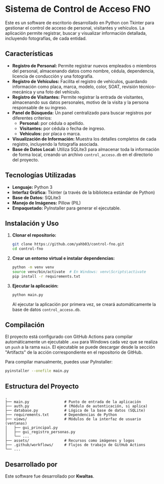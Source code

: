 # Sistema de Control de Acceso FNO

Este es un software de escritorio desarrollado en Python con Tkinter para gestionar el control de acceso de personal, visitantes y vehículos. La aplicación permite registrar, buscar y visualizar información detallada, incluyendo fotografías, de cada entidad.

## Características

- **Registro de Personal:** Permite registrar nuevos empleados o miembros del personal, almacenando datos como nombre, cédula, dependencia, licencia de conducción y una fotografía.
- **Registro de Vehículos:** Facilita el registro de vehículos, guardando información como placa, marca, modelo, color, SOAT, revisión técnico-mecánica y una foto del vehículo.
- **Registro de Visitantes:** Permite registrar la entrada de visitantes, almacenando sus datos personales, motivo de la visita y la persona responsable de su ingreso.
- **Panel de Búsqueda:** Un panel centralizado para buscar registros por diferentes criterios:
  - **Personal:** por cédula o apellido.
  - **Visitantes:** por cédula o fecha de ingreso.
  - **Vehículos:** por placa o marca.
- **Visualización de Información:** Muestra los detalles completos de cada registro, incluyendo la fotografía asociada.
- **Base de Datos Local:** Utiliza SQLite3 para almacenar toda la información de forma local, creando un archivo `control_acceso.db` en el directorio del proyecto.

## Tecnologías Utilizadas

- **Lenguaje:** Python 3
- **Interfaz Gráfica:** Tkinter (a través de la biblioteca estándar de Python)
- **Base de Datos:** SQLite3
- **Manejo de Imágenes:** Pillow (PIL)
- **Empaquetado:** PyInstaller para generar el ejecutable.

## Instalación y Uso

1.  **Clonar el repositorio:**
    ```bash
    git clone https://github.com/yahb03/control-fno.git
    cd control-fno
    ```

2.  **Crear un entorno virtual e instalar dependencias:**
    ```bash
    python -m venv venv
    source venv/bin/activate  # En Windows: venv\Scripts\activate
    pip install -r requirements.txt
    ```

3.  **Ejecutar la aplicación:**
    ```bash
    python main.py
    ```
    Al ejecutar la aplicación por primera vez, se creará automáticamente la base de datos `control_acceso.db`.

## Compilación

El proyecto está configurado con GitHub Actions para compilar automáticamente un ejecutable `.exe` para Windows cada vez que se realiza un `push` a la rama `main`. El ejecutable se puede descargar desde la sección "Artifacts" de la acción correspondiente en el repositorio de GitHub.

Para compilar manualmente, puedes usar PyInstaller:
```bash
pyinstaller --onefile main.py
```

## Estructura del Proyecto

```
.
├── main.py                # Punto de entrada de la aplicación
├── auth.py                # (Módulo de autenticación, si aplica)
├── database.py            # Lógica de la base de datos (SQLite)
├── requirements.txt       # Dependencias de Python
├── views/                 # Módulos de la interfaz de usuario (ventanas)
│   ├── gui_principal.py
│   ├── gui_registro_personas.py
│   └── ...
├── assets/                # Recursos como imágenes y logos
├── .github/workflows/     # Flujos de trabajo de GitHub Actions
└── ...
```

## Desarrollado por

Este software fue desarrollado por **Kwaltas**.
